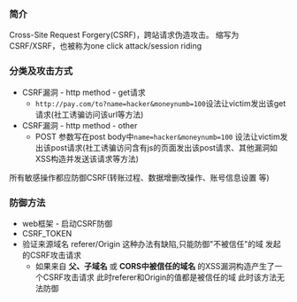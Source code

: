 ### 简介

Cross-Site Request Forgery(CSRF)，跨站请求伪造攻击。
缩写为 CSRF/XSRF，也被称为one click attack/session riding

### 分类及攻击方式

* CSRF漏洞 - http method - get请求
  * `http://pay.com/to?name=hacker&moneynumb=100`设法让victim发出该get请求(社工诱骗访问该url等方法)
* CSRF漏洞 - http method - other
  * POST 参数写在post body中`name=hacker&moneynumb=100` 设法让victim发出该post请求(社工诱骗访问含有js的页面发出该post请求、其他漏洞如XSS构造并发送该请求等方法)


所有敏感操作都应防御CSRF(转账过程、数据增删改操作、账号信息设置 等)

### 防御方法

* web框架 - 启动CSRF防御
* CSRF_TOKEN
* 验证来源域名 referer/Origin 这种办法有缺陷,只能防御"不被信任"的域 发起的CSRF攻击请求
  * 如果来自 **父、子域名** 或 **CORS中被信任的域名** 的XSS漏洞构造产生了一个CSRF攻击请求 此时referer和Origin的值都是被信任的域 此时该方法无法防御
